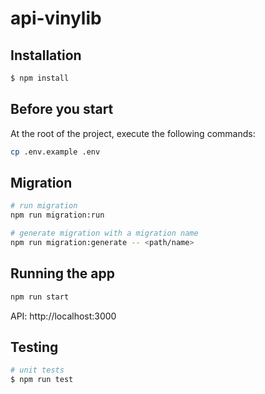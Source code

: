 # api-vinylib

## Installation
```bash
$ npm install
```

## Before you start
At the root of the project, execute the following commands:
```bash
cp .env.example .env
```

## Migration
```bash
# run migration
npm run migration:run

# generate migration with a migration name
npm run migration:generate -- <path/name>
```

## Running the app
```bash
npm run start
```

API: http://localhost:3000

## Testing
```bash
# unit tests
$ npm run test
```
